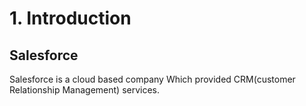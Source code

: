 # 1. Introduction

## Salesforce
Salesforce is a cloud based company Which provided CRM(customer Relationship Management) services.

